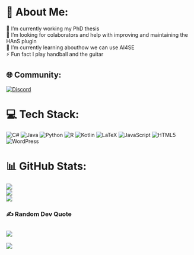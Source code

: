 # 💫 About Me:
🔭 I’m currently working my PhD thesis <br>🤝 I’m looking for colaborators and help with improving and maintaining the HAnS plugin<br>🌱 I’m currently learning abouthow we can use AI4SE<br>⚡ Fun fact I play handball and the guitar

## 🌐 Community:
[![Discord](https://img.shields.io/badge/Discord-%237289DA.svg?logo=discord&logoColor=white)](https://discord.gg/https://discord.gg/7hgRnRnW9r)

# 💻 Tech Stack:
![C#](https://img.shields.io/badge/c%23-%23239120.svg?style=for-the-badge&logo=csharp&logoColor=white) ![Java](https://img.shields.io/badge/java-%23ED8B00.svg?style=for-the-badge&logo=openjdk&logoColor=white) ![Python](https://img.shields.io/badge/python-3670A0?style=for-the-badge&logo=python&logoColor=ffdd54) ![R](https://img.shields.io/badge/r-%23276DC3.svg?style=for-the-badge&logo=r&logoColor=white) ![Kotlin](https://img.shields.io/badge/kotlin-%237F52FF.svg?style=for-the-badge&logo=kotlin&logoColor=white) ![LaTeX](https://img.shields.io/badge/latex-%23008080.svg?style=for-the-badge&logo=latex&logoColor=white) ![JavaScript](https://img.shields.io/badge/javascript-%23323330.svg?style=for-the-badge&logo=javascript&logoColor=%23F7DF1E) ![HTML5](https://img.shields.io/badge/html5-%23E34F26.svg?style=for-the-badge&logo=html5&logoColor=white)![WordPress](https://img.shields.io/badge/WordPress-%23117AC9.svg?style=for-the-badge&logo=WordPress&logoColor=white)
# 📊 GitHub Stats:
![](https://github-readme-stats.vercel.app/api?username=johmara&theme=transparent&hide_border=true&include_all_commits=true&count_private=true)<br/>
![](https://nirzak-streak-stats.vercel.app/?user=johmara&theme=transparent&hide_border=true)<br/>
![](https://github-readme-stats.vercel.app/api/top-langs/?username=johmara&theme=transparent&hide_border=true&include_all_commits=true&count_private=true&layout=compact)

### ✍️ Random Dev Quote
![](https://quotes-github-readme.vercel.app/api?type=horizontal&theme=transparent)
---
[![](https://visitcount.itsvg.in/api?id=johmara&icon=3&color=1)](https://visitcount.itsvg.in)

<!-- Proudly created with GPRM ( https://gprm.itsvg.in ) -->

